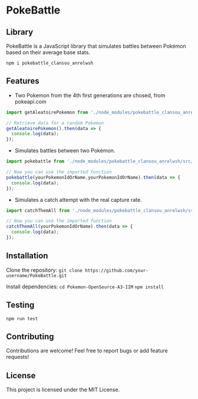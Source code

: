 # PokeBattle

## Library

PokeBattle is a JavaScript library that simulates battles between Pokémon based on their average base stats.

```npm i pokebattle_clansou_anrelwsh```

## Features

- Two Pokemon from the 4th first generations are chosed, from pokeapi.com
```javascript
import getAleatoirePokemon from './node_modules/pokebattle_clansou_anrelwsh/src/getPokemon.js';

// Retrieve data for a random Pokemon
getAleatoirePokemon().then(data => {
  console.log(data);
});
```

- Simulates battles between two Pokémon.
```javascript
import pokebattle from './node_modules/pokebattle_clansou_anrelwsh/src/pokebattle.js';

// Now you can use the imported function
pokebattle(yourPokemonIdOrName,yourPokemonIdOrName).then(data => {
  console.log(data);
});
```

- Simulates a catch attempt with the real capture rate.
```javascript
import catchThemAll from './node_modules/pokebattle_clansou_anrelwsh/src/catchThemAll.js';

// Now you can use the imported function
catchThemAll(yourPokemonIdOrName).then(data => {
  console.log(data);
});
```


## Installation

Clone the repository:
```git clone https://github.com/your-username/PokeBattle.git```

Install dependencies:
```cd Pokemon-OpenSource-A3-IIM```
```npm install```

## Testing

```npm run test```

## Contributing

Contributions are welcome! Feel free to report bugs or add feature requests!

## License

This project is licensed under the MIT License.

## 
